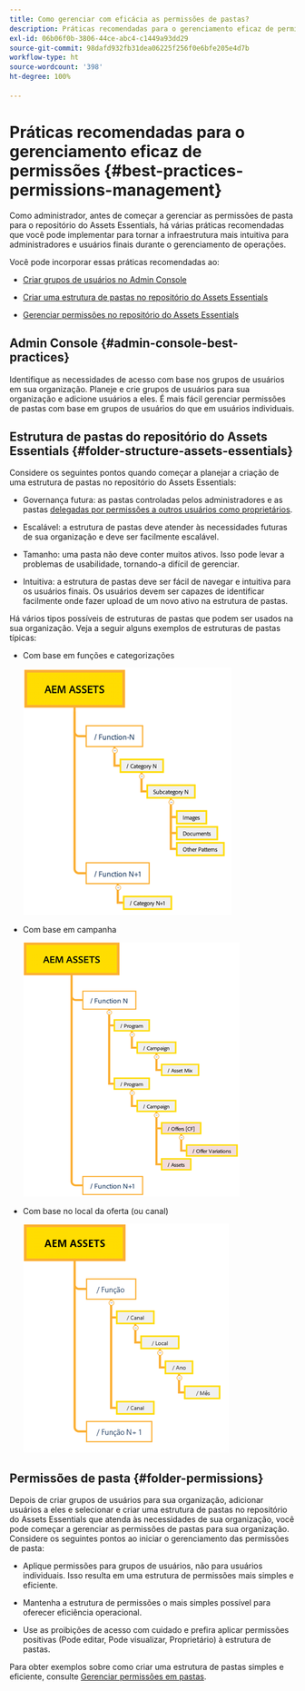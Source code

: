 ```yaml
---
title: Como gerenciar com eficácia as permissões de pastas?
description: Práticas recomendadas para o gerenciamento eficaz de permissões
exl-id: 06b06f0b-3806-44ce-abc4-c1449a93dd29
source-git-commit: 98dafd932fb31dea06225f256f0e6bfe205e4d7b
workflow-type: ht
source-wordcount: '398'
ht-degree: 100%

---
```


# Práticas recomendadas para o gerenciamento eficaz de permissões {#best-practices-permissions-management}

Como administrador, antes de começar a gerenciar as permissões de pasta para o repositório do Assets Essentials, há várias práticas recomendadas que você pode implementar para tornar a infraestrutura mais intuitiva para administradores e usuários finais durante o gerenciamento de operações.

Você pode incorporar essas práticas recomendadas ao:

* [Criar grupos de usuários no Admin Console](#admin-console-best-practices)

* [Criar uma estrutura de pastas no repositório do Assets Essentials](#folder-structure-assets-essentials)

* [Gerenciar permissões no repositório do Assets Essentials](#folder-permissions)

## Admin Console {#admin-console-best-practices}

Identifique as necessidades de acesso com base nos grupos de usuários em sua organização. Planeje e crie grupos de usuários para sua organização e adicione usuários a eles. É mais fácil gerenciar permissões de pastas com base em grupos de usuários do que em usuários individuais.

## Estrutura de pastas do repositório do Assets Essentials {#folder-structure-assets-essentials}

Considere os seguintes pontos quando começar a planejar a criação de uma estrutura de pastas no repositório do Assets Essentials:

* Governança futura: as pastas controladas pelos administradores e as pastas [delegadas por permissões a outros usuários como proprietários](manage-permissions.md##manage-permissions-folders).

* Escalável: a estrutura de pastas deve atender às necessidades futuras de sua organização e deve ser facilmente escalável.

* Tamanho: uma pasta não deve conter muitos ativos. Isso pode levar a problemas de usabilidade, tornando-a difícil de gerenciar.

* Intuitiva: a estrutura de pastas deve ser fácil de navegar e intuitiva para os usuários finais. Os usuários devem ser capazes de identificar facilmente onde fazer upload de um novo ativo na estrutura de pastas.

Há vários tipos possíveis de estruturas de pastas que podem ser usados na sua organização. Veja a seguir alguns exemplos de estruturas de pastas típicas:

* Com base em funções e categorizações

   ![Função e categorização](assets/function-categorization.png)

* Com base em campanha

   ![Com base em campanha](assets/campaign-based.png)

* Com base no local da oferta (ou canal)

   ![Com base no local da oferta](assets/offer-location.png)


## Permissões de pasta {#folder-permissions}

Depois de criar grupos de usuários para sua organização, adicionar usuários a eles e selecionar e criar uma estrutura de pastas no repositório do Assets Essentials que atenda às necessidades de sua organização, você pode começar a gerenciar as permissões de pastas para sua organização. Considere os seguintes pontos ao iniciar o gerenciamento das permissões de pasta:

* Aplique permissões para grupos de usuários, não para usuários individuais. Isso resulta em uma estrutura de permissões mais simples e eficiente.

* Mantenha a estrutura de permissões o mais simples possível para oferecer eficiência operacional.

* Use as proibições de acesso com cuidado e prefira aplicar permissões positivas (Pode editar, Pode visualizar, Proprietário) à estrutura de pastas.

Para obter exemplos sobre como criar uma estrutura de pastas simples e eficiente, consulte [Gerenciar permissões em pastas](manage-permissions.md##manage-permissions-folders).
